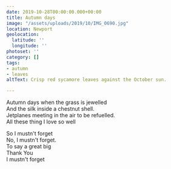 ```yaml
---
date: 2019-10-28T00:00:00.000+00:00
title: Autumn days
image: "/assets/uploads/2019/10/IMG_0690.jpg"
location: Newport
geolocation:
  latitude: ''
  longitude: ''
photoset: ''
category: []
tags:
- autumn
- leaves
altText: Crisp red sycamore leaves against the October sun.

---
```

Autumn days when the grass is jewelled   
And the silk inside a chestnut shell.   
Jetplanes meeting in the air to be refuelled.   
All these thing I love so well   

So I mustn't forget   
No, I mustn't forget.   
To say a great big   
Thank You   
I mustn't forget